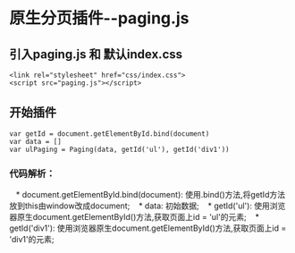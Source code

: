 # 原生分页插件--paging.js #

## 引入paging.js 和 默认index.css ##
```
<link rel="stylesheet" href="css/index.css">
<script src="paging.js"></script>
```
## 开始插件 ##
```
var getId = document.getElementById.bind(document)
var data = []
var ulPaging = Paging(data, getId('ul'), getId('div1'))
```
### 代码解析：
    * document.getElementById.bind(document): 使用.bind()方法,将getId方法放到this由window改成document;
    * data: 初始数据;
    * getId('ul'): 使用浏览器原生document.getElementById()方法,获取页面上id = 'ul'的元素;
    * getId('div1'): 使用浏览器原生document.getElementById()方法,获取页面上id = 'div1'的元素;
